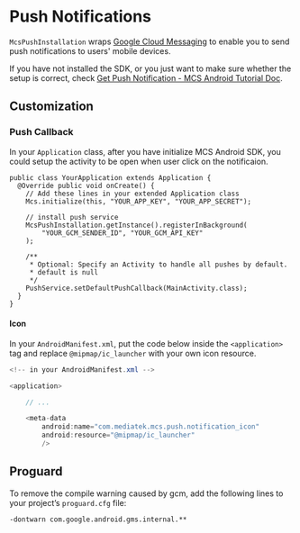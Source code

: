 # Push Notifications

`McsPushInstallation` wraps [Google Cloud Messaging][gcm] to enable you to send push notifications to users' mobile devices.

If you have not installed the SDK, or you just want to make sure whether the setup is correct, check [Get Push Notification - MCS Android Tutorial Doc][sdk-tutorial-notif].

## Customization


### Push Callback

In your `Application` class, after you have initialize MCS Android SDK, you could setup the activity to be open when user click on the notificaion.

```
public class YourApplication extends Application {
  @Override public void onCreate() {
    // Add these lines in your extended Application class
    Mcs.initialize(this, "YOUR_APP_KEY", "YOUR_APP_SECRET");
    
    // install push service
    McsPushInstallation.getInstance().registerInBackground(
        "YOUR_GCM_SENDER_ID", "YOUR_GCM_API_KEY"
    );

    /**
     * Optional: Specify an Activity to handle all pushes by default.
     * default is null
     */
    PushService.setDefaultPushCallback(MainActivity.class);
  }
}
```

#### Icon

In your `AndroidManifest.xml`, put the code below inside the `<application>` tag and replace `@mipmap/ic_launcher` with your own icon resource.

```java
<!-- in your AndroidManifest.xml -->

<application>

    // ...

    <meta-data
        android:name="com.mediatek.mcs.push.notification_icon"
        android:resource="@mipmap/ic_launcher"
        />
```

## Proguard

To remove the compile warning caused by gcm, add the following lines to your project’s `proguard.cfg` file:

```
-dontwarn com.google.android.gms.internal.**
```


[gcm]: https://developers.google.com/cloud-messaging/
[sdk-tutorial-notif]: https://mtk-mcs.gitbooks.io/mcs-sdk-android-tutorial-doc/content/get_push_notification.html
